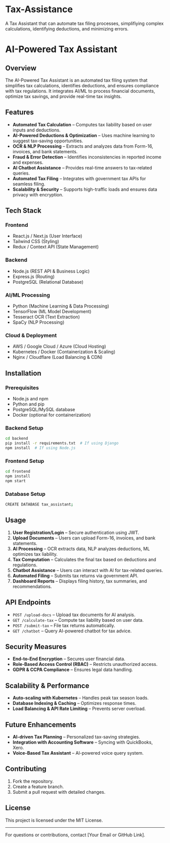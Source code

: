# Tax-Assistance
A Tax Assistant that can automate tax filing processes, simplifiying complex calculations, identifying deductions, and minimizing errors.

# AI-Powered Tax Assistant

## Overview
The AI-Powered Tax Assistant is an automated tax filing system that simplifies tax calculations, identifies deductions, and ensures compliance with tax regulations. It integrates AI/ML to process financial documents, optimize tax savings, and provide real-time tax insights.

## Features
- **Automated Tax Calculation** – Computes tax liability based on user inputs and deductions.
- **AI-Powered Deductions & Optimization** – Uses machine learning to suggest tax-saving opportunities.
- **OCR & NLP Processing** – Extracts and analyzes data from Form-16, invoices, and bank statements.
- **Fraud & Error Detection** – Identifies inconsistencies in reported income and expenses.
- **AI Chatbot Assistance** – Provides real-time answers to tax-related queries.
- **Automated Tax Filing** – Integrates with government tax APIs for seamless filing.
- **Scalability & Security** – Supports high-traffic loads and ensures data privacy with encryption.

## Tech Stack
### **Frontend**
- React.js / Next.js (User Interface)
- Tailwind CSS (Styling)
- Redux / Context API (State Management)

### **Backend**
- Node.js (REST API & Business Logic)
- Express.js  (Routing)
- PostgreSQL  (Relational Database)


### **AI/ML Processing**
- Python (Machine Learning & Data Processing)
- TensorFlow (ML Model Development)
- Tesseract OCR (Text Extraction)
- SpaCy (NLP Processing)

### **Cloud & Deployment**
- AWS / Google Cloud / Azure (Cloud Hosting)
- Kubernetes / Docker (Containerization & Scaling)
- Nginx / Cloudflare (Load Balancing & CDN)

## Installation
### **Prerequisites**
- Node.js and npm
- Python and pip
- PostgreSQL/MySQL database
- Docker (optional for containerization)

### **Backend Setup**
```bash
cd backend
pip install -r requirements.txt  # If using Django
npm install  # If using Node.js
```

### **Frontend Setup**
```bash
cd frontend
npm install
npm start
```

### **Database Setup**
```bash
CREATE DATABASE tax_assistant;
```

## Usage
1. **User Registration/Login** – Secure authentication using JWT.
2. **Upload Documents** – Users can upload Form-16, invoices, and bank statements.
3. **AI Processing** – OCR extracts data, NLP analyzes deductions, ML optimizes tax liability.
4. **Tax Computation** – Calculates the final tax based on deductions and regulations.
5. **Chatbot Assistance** – Users can interact with AI for tax-related queries.
6. **Automated Filing** – Submits tax returns via government API.
7. **Dashboard Reports** – Displays filing history, tax summaries, and recommendations.

## API Endpoints
- `POST /upload-docs` – Upload tax documents for AI analysis.
- `GET /calculate-tax` – Compute tax liability based on user data.
- `POST /submit-tax` – File tax returns automatically.
- `GET /chatbot` – Query AI-powered chatbot for tax advice.

## Security Measures
- **End-to-End Encryption** – Secures user financial data.
- **Role-Based Access Control (RBAC)** – Restricts unauthorized access.
- **GDPR & CCPA Compliance** – Ensures legal data handling.

## Scalability & Performance
- **Auto-scaling with Kubernetes** – Handles peak tax season loads.
- **Database Indexing & Caching** – Optimizes response times.
- **Load Balancing & API Rate Limiting** – Prevents server overload.

## Future Enhancements
- **AI-driven Tax Planning** – Personalized tax-saving strategies.
- **Integration with Accounting Software** – Syncing with QuickBooks, Xero.
- **Voice-Based Tax Assistant** – AI-powered voice query system.

## Contributing
1. Fork the repository.
2. Create a feature branch.
3. Submit a pull request with detailed changes.

## License
This project is licensed under the MIT License.

---
For questions or contributions, contact [Your Email or GitHub Link].



